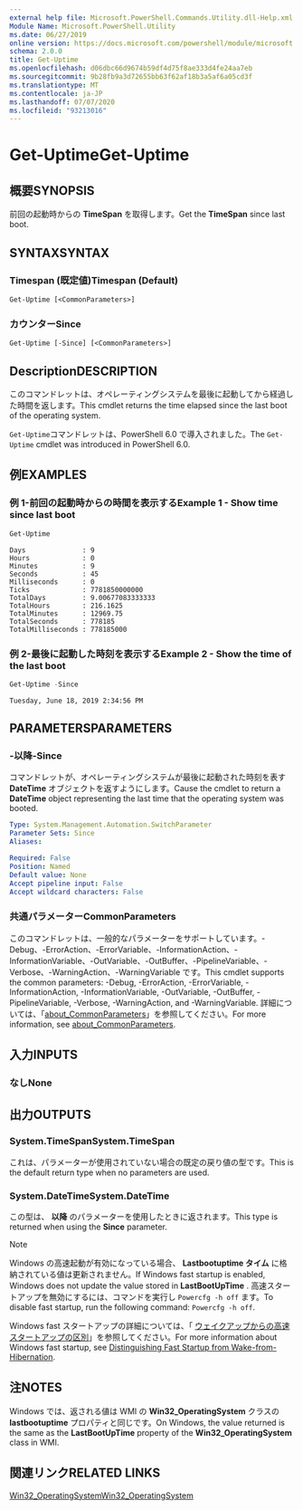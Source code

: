 ```yaml
---
external help file: Microsoft.PowerShell.Commands.Utility.dll-Help.xml
Module Name: Microsoft.PowerShell.Utility
ms.date: 06/27/2019
online version: https://docs.microsoft.com/powershell/module/microsoft.powershell.utility/get-uptime?view=powershell-7.1&WT.mc_id=ps-gethelp
schema: 2.0.0
title: Get-Uptime
ms.openlocfilehash: d06dbc66d9674b59df4d75f8ae333d4fe24aa7eb
ms.sourcegitcommit: 9b28fb9a3d72655bb63f62af18b3a5af6a05cd3f
ms.translationtype: MT
ms.contentlocale: ja-JP
ms.lasthandoff: 07/07/2020
ms.locfileid: "93213016"
---
```

# <span data-ttu-id="776c4-102">Get-Uptime</span><span class="sxs-lookup"><span data-stu-id="776c4-102">Get-Uptime</span></span>

## <span data-ttu-id="776c4-103">概要</span><span class="sxs-lookup"><span data-stu-id="776c4-103">SYNOPSIS</span></span>
<span data-ttu-id="776c4-104">前回の起動時からの **TimeSpan** を取得します。</span><span class="sxs-lookup"><span data-stu-id="776c4-104">Get the **TimeSpan** since last boot.</span></span>

## <span data-ttu-id="776c4-105">SYNTAX</span><span class="sxs-lookup"><span data-stu-id="776c4-105">SYNTAX</span></span>

### <span data-ttu-id="776c4-106">Timespan (既定値)</span><span class="sxs-lookup"><span data-stu-id="776c4-106">Timespan (Default)</span></span>

```
Get-Uptime [<CommonParameters>]
```

### <span data-ttu-id="776c4-107">カウンター</span><span class="sxs-lookup"><span data-stu-id="776c4-107">Since</span></span>

```
Get-Uptime [-Since] [<CommonParameters>]
```

## <span data-ttu-id="776c4-108">Description</span><span class="sxs-lookup"><span data-stu-id="776c4-108">DESCRIPTION</span></span>

<span data-ttu-id="776c4-109">このコマンドレットは、オペレーティングシステムを最後に起動してから経過した時間を返します。</span><span class="sxs-lookup"><span data-stu-id="776c4-109">This cmdlet returns the time elapsed since the last boot of the operating system.</span></span>

<span data-ttu-id="776c4-110">`Get-Uptime`コマンドレットは、PowerShell 6.0 で導入されました。</span><span class="sxs-lookup"><span data-stu-id="776c4-110">The `Get-Uptime` cmdlet was introduced in PowerShell 6.0.</span></span>

## <span data-ttu-id="776c4-111">例</span><span class="sxs-lookup"><span data-stu-id="776c4-111">EXAMPLES</span></span>

### <span data-ttu-id="776c4-112">例 1-前回の起動時からの時間を表示する</span><span class="sxs-lookup"><span data-stu-id="776c4-112">Example 1 - Show time since last boot</span></span>

```powershell
Get-Uptime
```

```Output
Days              : 9
Hours             : 0
Minutes           : 9
Seconds           : 45
Milliseconds      : 0
Ticks             : 7781850000000
TotalDays         : 9.00677083333333
TotalHours        : 216.1625
TotalMinutes      : 12969.75
TotalSeconds      : 778185
TotalMilliseconds : 778185000
```

### <span data-ttu-id="776c4-113">例 2-最後に起動した時刻を表示する</span><span class="sxs-lookup"><span data-stu-id="776c4-113">Example 2 - Show the time of the last boot</span></span>

```powershell
Get-Uptime -Since
```

```Output
Tuesday, June 18, 2019 2:34:56 PM
```

## <span data-ttu-id="776c4-114">PARAMETERS</span><span class="sxs-lookup"><span data-stu-id="776c4-114">PARAMETERS</span></span>

### <span data-ttu-id="776c4-115">-以降</span><span class="sxs-lookup"><span data-stu-id="776c4-115">-Since</span></span>

<span data-ttu-id="776c4-116">コマンドレットが、オペレーティングシステムが最後に起動された時刻を表す **DateTime** オブジェクトを返すようにします。</span><span class="sxs-lookup"><span data-stu-id="776c4-116">Cause the cmdlet to return a **DateTime** object representing the last time that the operating system was booted.</span></span>

```yaml
Type: System.Management.Automation.SwitchParameter
Parameter Sets: Since
Aliases:

Required: False
Position: Named
Default value: None
Accept pipeline input: False
Accept wildcard characters: False
```

### <span data-ttu-id="776c4-117">共通パラメーター</span><span class="sxs-lookup"><span data-stu-id="776c4-117">CommonParameters</span></span>

<span data-ttu-id="776c4-118">このコマンドレットは、一般的なパラメーターをサポートしています。-Debug、-ErrorAction、-ErrorVariable、-InformationAction、-InformationVariable、-OutVariable、-OutBuffer、-PipelineVariable、-Verbose、-WarningAction、-WarningVariable です。</span><span class="sxs-lookup"><span data-stu-id="776c4-118">This cmdlet supports the common parameters: -Debug, -ErrorAction, -ErrorVariable, -InformationAction, -InformationVariable, -OutVariable, -OutBuffer, -PipelineVariable, -Verbose, -WarningAction, and -WarningVariable.</span></span> <span data-ttu-id="776c4-119">詳細については、「[about_CommonParameters](https://go.microsoft.com/fwlink/?LinkID=113216)」を参照してください。</span><span class="sxs-lookup"><span data-stu-id="776c4-119">For more information, see [about_CommonParameters](https://go.microsoft.com/fwlink/?LinkID=113216).</span></span>

## <span data-ttu-id="776c4-120">入力</span><span class="sxs-lookup"><span data-stu-id="776c4-120">INPUTS</span></span>

### <span data-ttu-id="776c4-121">なし</span><span class="sxs-lookup"><span data-stu-id="776c4-121">None</span></span>

## <span data-ttu-id="776c4-122">出力</span><span class="sxs-lookup"><span data-stu-id="776c4-122">OUTPUTS</span></span>

### <span data-ttu-id="776c4-123">System.TimeSpan</span><span class="sxs-lookup"><span data-stu-id="776c4-123">System.TimeSpan</span></span>

<span data-ttu-id="776c4-124">これは、パラメーターが使用されていない場合の既定の戻り値の型です。</span><span class="sxs-lookup"><span data-stu-id="776c4-124">This is the default return type when no parameters are used.</span></span>

### <span data-ttu-id="776c4-125">System.DateTime</span><span class="sxs-lookup"><span data-stu-id="776c4-125">System.DateTime</span></span>

<span data-ttu-id="776c4-126">この型は、 **以降** のパラメーターを使用したときに返されます。</span><span class="sxs-lookup"><span data-stu-id="776c4-126">This type is returned when using the **Since** parameter.</span></span>

> [!NOTE]
> <span data-ttu-id="776c4-127">Windows の高速起動が有効になっている場合、 **Lastbootuptime タイム** に格納されている値は更新されません。</span><span class="sxs-lookup"><span data-stu-id="776c4-127">If Windows fast startup is enabled, Windows does not update the value stored in **LastBootUpTime** .</span></span> <span data-ttu-id="776c4-128">高速スタートアップを無効にするには、コマンドを実行し `Powercfg -h off` ます。</span><span class="sxs-lookup"><span data-stu-id="776c4-128">To disable fast startup, run the following command: `Powercfg -h off`.</span></span>
>
> <span data-ttu-id="776c4-129">Windows fast スタートアップの詳細については、「 [ウェイクアップからの高速スタートアップの区別](/windows-hardware/drivers/kernel/distinguishing-fast-startup-from-wake-from-hibernation)」を参照してください。</span><span class="sxs-lookup"><span data-stu-id="776c4-129">For more information about Windows fast startup, see [Distinguishing Fast Startup from Wake-from-Hibernation](/windows-hardware/drivers/kernel/distinguishing-fast-startup-from-wake-from-hibernation).</span></span>

## <span data-ttu-id="776c4-130">注</span><span class="sxs-lookup"><span data-stu-id="776c4-130">NOTES</span></span>

<span data-ttu-id="776c4-131">Windows では、返される値は WMI の **Win32_OperatingSystem** クラスの **lastbootuptime** プロパティと同じです。</span><span class="sxs-lookup"><span data-stu-id="776c4-131">On Windows, the value returned is the same as the **LastBootUpTime** property of the **Win32_OperatingSystem** class in WMI.</span></span>

## <span data-ttu-id="776c4-132">関連リンク</span><span class="sxs-lookup"><span data-stu-id="776c4-132">RELATED LINKS</span></span>

[<span data-ttu-id="776c4-133">Win32_OperatingSystem</span><span class="sxs-lookup"><span data-stu-id="776c4-133">Win32_OperatingSystem</span></span>](/windows/win32/cimwin32prov/win32-operatingsystem#properties)


